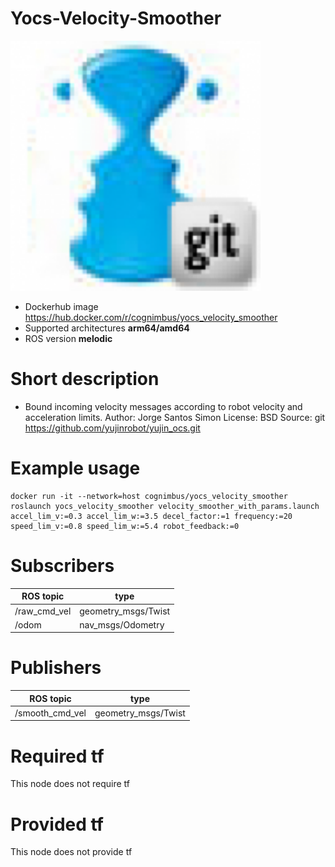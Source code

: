 # Yocs-Velocity-Smoother

<img src="./yocs-velocity-smoother/1397206.png" alt="yocs-velocity-smoother" width="400"/>

* Dockerhub image https://hub.docker.com/r/cognimbus/yocs_velocity_smoother
* Supported architectures <b>arm64/amd64</b>
* ROS version <b>melodic
</b>

# Short description
* Bound incoming velocity messages according to robot velocity and acceleration limits.
Author: Jorge Santos Simon
License: BSD
Source: git https://github.com/yujinrobot/yujin_ocs.git

# Example usage
```
docker run -it --network=host cognimbus/yocs_velocity_smoother roslaunch yocs_velocity_smoother velocity_smoother_with_params.launch accel_lim_v:=0.3 accel_lim_w:=3.5 decel_factor:=1 frequency:=20 speed_lim_v:=0.8 speed_lim_w:=5.4 robot_feedback:=0
```

# Subscribers
ROS topic | type
--- | ---
/raw_cmd_vel | geometry_msgs/Twist
/odom | nav_msgs/Odometry


# Publishers
ROS topic | type
--- | ---
/smooth_cmd_vel | geometry_msgs/Twist


# Required tf
This node does not require tf


# Provided tf
This node does not provide tf


